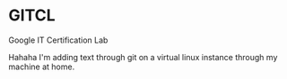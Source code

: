 # GITCL
Google IT Certification Lab

Hahaha I'm adding text through git on a virtual linux instance through my machine at home.

